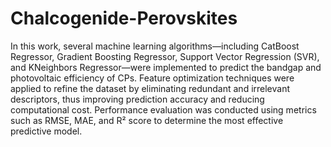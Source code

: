 # Chalcogenide-Perovskites
In this work, several machine learning algorithms—including CatBoost Regressor, Gradient Boosting Regressor, Support Vector Regression (SVR), and KNeighbors Regressor—were implemented to predict the bandgap and photovoltaic efficiency of CPs. Feature optimization techniques were applied to refine the dataset by eliminating redundant and irrelevant descriptors, thus improving prediction accuracy and reducing computational cost. Performance evaluation was conducted using metrics such as RMSE, MAE, and R² score to determine the most effective predictive model.
